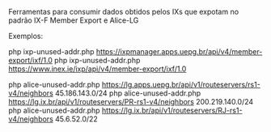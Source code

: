 Ferramentas para consumir dados obtidos pelos IXs que expotam no padrão IX-F Member Export e Alice-LG

Exemplos:

php ixp-unused-addr.php https://ixpmanager.apps.uepg.br/api/v4/member-export/ixf/1.0
php ixp-unused-addr.php https://www.inex.ie/ixp/api/v4/member-export/ixf/1.0

php alice-unused-addr.php https://lg.apps.uepg.br/api/v1/routeservers/rs1-v4/neighbors 45.186.143.0/24
php alice-unused-addr.php https://lg.ix.br/api/v1/routeservers/PR-rs1-v4/neighbors 200.219.140.0/24
php alice-unused-addr.php https://lg.ix.br/api/v1/routeservers/RJ-rs1-v4/neighbors 45.6.52.0/22
